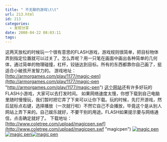 ```yaml
---
title: " 不无聊的游戏\t\t"
url: 213.html
id: 213
categories:
  - 发现分享
date: 2008-04-22 08:03:11
tags:
---
```


这两天放松的时候玩一个很有意思的FLASH游戏，游戏规则很简单，把目标物体弄到指定位置就可以过关了。怎么弄呢？用一只笔在画面中画出各种简单的几何体，通过简单的物理碰撞，杠杆，铰链达到目标。所有的东西都靠你自己画了，挺适合小破孩开发智力的。 游戏地址：[http://armorgames.com/play/1177/magic-pen](http://armorgames.com/play/1177/magic-pen "http://armorgames.com/play/1177/magic-pen") [这个网站](http://armorgames.com/)还有许多好玩的FLASH小游戏，大家可以去打发时间。 如果网络速度太慢，你想下载到自己电脑里随时慢慢玩，我们暂时把它弄了下来可以让你下载。玩的时候，先打开游戏，然后鼠标点右键，选择播放（一次就行啦）不然它自己不会播放，毕竟这个是从别人网站上弄下来的。自己娱乐就好，不要干别的用途。FLASH如果提示要与网络通信，点击确定就好了。 下载地址：[http://www.coletree.com/upload/magicpen.swf](http://www.coletree.com/upload/magicpen.swf "magicpen") [![magic pen](../../../images/2008/04/1-thumb.jpg)](../../../images/2008/04/12.jpg) [![magic pen](../../../images/2008/04/2-thumb.jpg)](../../../images/2008/04/21.jpg)[![magic pen](../../../images/2008/04/3-thumb.jpg)](../../../images/2008/04/3.jpg)